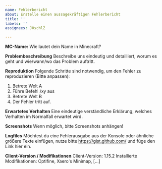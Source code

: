 ```yaml
---
name: Fehlerbericht
about: Erstelle einen aussagekräftigen Fehlerbericht
title: ''
labels: ''
assignees: J0schlZ

---
```


**MC-Name:** Wie lautet dein Name in Minecraft?

**Problembeschreibung**
Beschreibe uns eindeutig und detailliert, worum es geht und wie/wann/wo das Problem auftritt.

**Reproduktion**
Folgende Schritte sind notwendig, um den Fehler zu reproduzieren (Bitte anpassen):
1. Betrete Welt A
2. Führe Befehl /xy aus
3. Betrete Welt B
4. Der Fehler tritt auf.

**Erwartetes Verhalten**
Eine eindeutige verständliche Erklärung, welches Verhalten im Normalfall erwartet wird.

**Screenshots**
Wenn möglich, bitte Screenshots anhängen!

**Logfiles**
Möchtest du eine Fehlerausgabe aus der Konsole oder ähnliche größere Texte einfügen,
nutze bitte https://gist.github.com/ und füge den Link hier ein.

**Client-Version / Modifikationen**
Client-Version: 1.15.2
Installierte Modifikationen: Optifine, Xaero's Minimap, [...]
